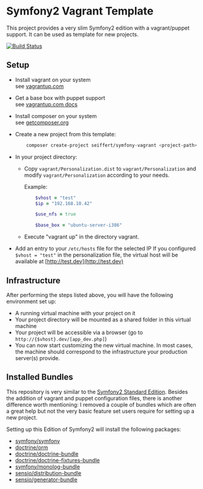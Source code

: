 # Symfony2 Vagrant Template

This project provides a very slim Symfony2 edition with a vagrant/puppet support. It can be used as template for new
projects.

[![Build Status](https://travis-ci.org/seiffert/symfony-vagrant.png?branch=master)](https://travis-ci.org/seiffert/symfony-vagrant)

## Setup

-   Install vagrant on your system  
    see [vagrantup.com](http://vagrantup.com/v1/docs/getting-started/index.html)

-   Get a base box with puppet support  
    see [vagrantup.com docs](http://vagrantup.com/v1/docs/getting-started/boxes.html)

-   Install composer on your system  
    see [getcomposer.org](http://getcomposer.org/doc/00-intro.md)

-   Create a new project from this template:
    ```bash
        composer create-project seiffert/symfony-vagrant <project-path> 2.1-beta2
    ```

-   In your project directory:
    -   Copy `vagrant/Personalization.dist` to `vagrant/Personalization` and modify `vagrant/Personalization` according to your needs.

        Example:

        ```ruby
            $vhost = "test"
            $ip = "192.168.10.42"

            $use_nfs = true

            $base_box = "ubuntu-server-i386"
        ```
    -   Execute "vagrant up" in the directory vagrant.

-   Add an entry to your `/etc/hosts` file for the selected IP
    If you configured `$vhost = "test"` in the personalization file, the virtual host will be available at [http://test.dev](http://test.dev)

## Infrastructure

After performing the steps listed above, you will have the following environment set up:

- A running virtual machine with your project on it
- Your project directory will be mounted as a shared folder in this virtual machine
- Your project will be accessible via a browser (go to `http://{$vhost}.dev/[app_dev.php]`)
- You can now start customizing the new virtual machine. In most cases, the machine should correspond to the infrastructure your production server(s) provide.

## Installed Bundles

This repository is very similar to the [Symfony2 Standard Edition](https://github.com/symfony/symfony-standard). Besides the addition of vagrant and puppet
configuration files, there is another difference worth mentioning: I removed a couple of bundles which are often a great help but not the very basic feature
set users require for setting up a new project.

Setting up this Edition of Symfony2 will install the following packages:

+ [symfony/symfony](https://packagist.org/packages/symfony/symfony)
+ [doctrine/orm](https://packagist.org/packages/doctrine/orm)
+ [doctrine/doctrine-bundle](https://packagist.org/packages/doctrine/doctrine-bundle)
+ [doctrine/doctrine-fixtures-bundle](https://packagist.org/packages/doctrine/doctrine-fixturesbundle)
+ [symfony/monolog-bundle](https://packagist.org/packages/symfony/monolog-bundle)
+ [sensio/distribution-bundle](https://packagist.org/packages/sensio/distribution-bundle)
+ [sensio/generator-bundle](https://packagist.org/packages/sensio/generator-bundle)
